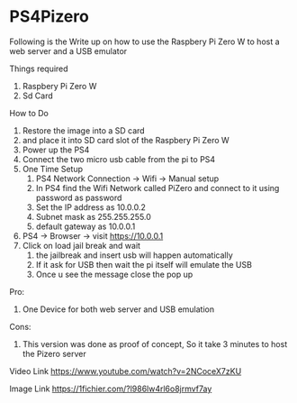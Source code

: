 # PS4Pizero
Following is the Write up on how to use the Raspbery Pi Zero W to host a web server and a USB emulator

Things required
1. Raspbery Pi Zero W 
2. Sd Card

How to Do
1. Restore the image into a SD card
2. and place it into SD card slot of the Raspbery Pi Zero W 
3. Power up the PS4
4. Connect the two micro usb cable from the pi to PS4
5. One Time Setup
    1. PS4 Network Connection -> Wifi -> Manual setup
    2. In PS4 find the Wifi Network called PiZero and connect to it using password as password
    3. Set the IP address as 10.0.0.2
    4. Subnet mask as 255.255.255.0
    5. default gateway as 10.0.0.1
6. PS4 -> Browser -> visit https://10.0.0.1
7. Click on load jail break and wait
    1. the jailbreak and insert usb will happen automatically
    2. If it ask for USB then wait the pi itself will emulate the USB
    3. Once u see the message close the pop up


Pro:
1. One Device for both web server and USB emulation

Cons:
1. This version was done as proof of concept, So it take 3 minutes to host the Pizero server

Video Link
https://www.youtube.com/watch?v=2NCoceX7zKU

Image Link
https://1fichier.com/?l986lw4rl6o8jrmvf7ay
